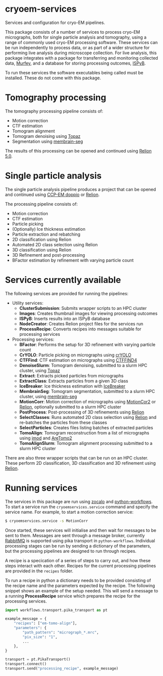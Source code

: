# cryoem-services

Services and configuration for cryo-EM pipelines.

This package consists of a number of services to process cryo-EM micrographs,
both for single particle analysis and tomography,
using a range of commonly used cryo-EM processing software.
These services can be run independently to process data,
or as part of a wider structure for performing live analysis during microscope collection.
For live analysis, this package integrates with a package
for transferring and monitoring collected data,
[Murfey](https://github.com/DiamondLightSource/python-murfey),
and a database for storing processing outcomes,
[ISPyB](https://github.com/DiamondLightSource/ispyb-database).

To run these services the software executables being called must be installed.
These do not come with this package.

# Tomography processing

The tomography processing pipeline consists of:

- Motion correction
- CTF estimation
- Tomogram alignment
- Tomogram denoising using [Topaz](http://topaz-em.readthedocs.io)
- Segmentation using [membrain-seg](https://github.com/teamtomo/membrain-seg)

The results of this processing can be opened and continued using
[Relion 5.0](https://relion.readthedocs.io).

# Single particle analysis

The single particle analysis pipeline produces a project
that can be opened and continued using
[CCP-EM doppio](https://www.ccpem.ac.uk/docs/doppio/user_guide.html)
or [Relion](https://relion.readthedocs.io).

The processing pipeline consists of:

- Motion correction
- CTF estimation
- Particle picking
- (Optionally) Ice thickness estimation
- Particle extraction and rebatching
- 2D classification using Relion
- Automated 2D class selection using Relion
- 3D classification using Relion
- 3D Refinement and post-processing
- BFactor estimation by refinement with varying particle count

# Services currently available

The following services are provided for running the pipelines:

- Utility services:
  - **ClusterSubmission**: Submits wrapper scripts to an HPC cluster
  - **Images**: Creates thumbnail images for viewing processing outcomes
  - **ISPyB**: Inserts results into an ISPyB database
  - **NodeCreator**: Creates Relion project files for the services run
  - **ProcessRecipe**: Converts recipes into messages suitable for processing services
- Processing services:
  - **BFactor**: Performs the setup for 3D refinement with varying particle count
  - **CrYOLO**: Particle picking on micrographs using [crYOLO](https://cryolo.readthedocs.io)
  - **CTFFind**: CTF estimation on micrographs using [CTFFIND4](https://grigoriefflab.umassmed.edu/ctffind4)
  - **DenoiseSlurm**: Tomogram denoising, submitted to a slurm HPC cluster, using [Topaz](http://topaz-em.readthedocs.io)
  - **Extract**: Extracts picked particles from micrographs
  - **ExtractClass**: Extracts particles from a given 3D class
  - **IceBreaker**: Ice thickness estimation with [IceBreaker](https://github.com/DiamondLightSource/python-icebreaker)
  - **MembrainSeg**: Tomogram segmentation, submitted to a slurm HPC cluster, using [membrain-seg](https://github.com/teamtomo/membrain-seg)
  - **MotionCorr**: Motion correction of micrographs using [MotionCor2](http://emcore.ucsf.edu/ucsf-software) or [Relion](https://relion.readthedocs.io), optionally submitted to a slurm HPC cluster
  - **PostProcess**: Post-processing of 3D refinements using [Relion](https://relion.readthedocs.io)
  - **SelectClasses**: Runs automated 2D class selection using [Relion](https://relion.readthedocs.io) and re-batches the particles from these classes
  - **SelectParticles**: Creates files listing batches of extracted particles
  - **TomoAlign**: Tomogram reconstruction from a list of micrographs using [imod](https://bio3d.colorado.edu/imod) and [AreTomo2](https://github.com/czimaginginstitute/AreTomo2)
  - **TomoAlignSlurm**: Tomogram alignment processing submitted to a slurm HPC cluster

There are also three wrapper scripts that can be run on an HPC cluster.
These perform 2D classification, 3D classification and 3D refinement
using [Relion](https://relion.readthedocs.io).

# Running services

The services in this package are run using
[zocalo](https://github.com/DiamondLightSource/python-zocalo)
and [python-workflows](https://github.com/DiamondLightSource/python-workflows).
To start a service run the `cryoemservices.service` command and specify the service name.
For example, to start a motion correction service:

```bash
$ cryoemservices.service -s MotionCorr
```

Once started, these services will initialise and then wait for messages to be sent to them.
Messages are sent through a message broker,
currently [RabbitMQ](http://www.rabbitmq.com) is supported using pika transport in `python-workflows`.
Individual processing stages can be run by sending a dictionary of the parameters,
but the processing pipelines are designed to run through recipes.

A recipe is a specication of a series of steps to carry out,
and how these steps interact with each other.
Recipes for the current processing pipelines are provided in the `recipes` folder.

To run a recipe in python a dictionary needs to be provided consisting of
the recipe name and the parameters expected by the recipe.
The following snippet shows an example of the setup needed.
This will send a message to a running **ProcessRecipe** service which
prepares the recipe for the processing services.

```python
import workflows.transport.pika_transport as pt

example_message = {
    "recipes": ["em-tomo-align"],
    "parameters": {
        "path_pattern": "micrograph_*.mrc",
        "pix_size": "1",
        ...
    },
}

transport = pt.PikaTransport()
transport.connect()
transport.send("processing_recipe", example_message)
```
